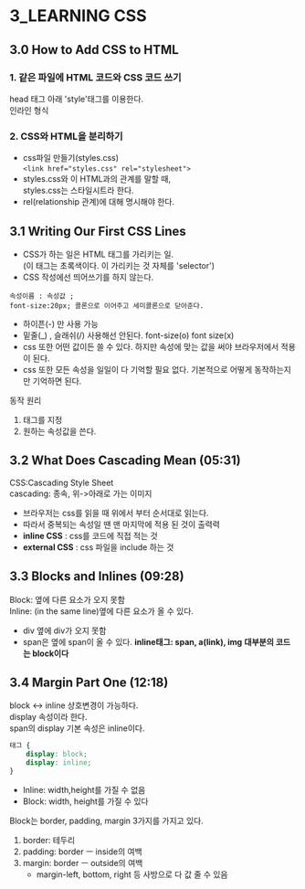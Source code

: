 # 3_LEARNING CSS
## 3.0 How to Add CSS to HTML
### 1. 같은 파일에 HTML 코드와 CSS 코드 쓰기
head 태그 아래 'style'태그를 이용한다.   
인라인 형식
### 2. CSS와 HTML을 분리하기
- css파일 만들기(styles.css)   
`<link href="styles.css" rel="stylesheet">`    
- styles.css와 이 HTML과의 관계를 말할 때,     
styles.css는 스타일시트라 한다.
- rel(relationship 관계)에 대해 명시해야 한다.
## 3.1 Writing Our First CSS Lines 
- CSS가 하는 일은 HTML 태그를 가리키는 일.    
(이 태그는 초록색이다. 이 가리키는 것 자체를 'selector')
- CSS 작성에선 띄어쓰기를 하지 않는다.
```
속성이름 : 속성값 ;
font-size:20px; 콜론으로 이어주고 세미콜론으로 닫아준다.
```
- 하이픈(-) 만 사용 가능
- 밑줄(_) , 슬래쉬(/) 사용해선 안된다.
    font-size(o) font size(x)
- css 또한 어떤 값이든 쓸 수 있다. 하지만 속성에 맞는 값을 써야 브라우저에서 적용이 된다.
- css 또한 모든 속성을 일일이 다 기억할 필요 없다. 기본적으로 어떻게 동작하는지만 기억하면 된다.

동작 원리
1. 태그를 지정
2. 원하는 속성값을 쓴다.
## 3.2 What Does Cascading Mean (05:31)
CSS:Cascading Style Sheet   
cascading: 종속, 위->아래로 가는 이미지   
- 브라우저는 css를 읽을 때 위에서 부터 순서대로 읽는다.
- 따라서 중복되는 속성일 땐 맨 마지막에 적용 된 것이 출력력
- **inline CSS** : css를 코드에 직접 적는 것   
- **external CSS** : css 파일을 include 하는 것 
## 3.3 Blocks and Inlines (09:28)
Block: 옆에 다른 요소가 오지 못함   
Inline: (in the same line)옆에 다른 요소가 올 수 있다.   
- div 옆에 div가 오지 못함   
- span은 옆에 span이 올 수 있다.
**inline태그: span, a(link), img**
**대부분의 코드는 block이다**

## 3.4 Margin Part One (12:18)
block <-> inline 상호변경이 가능하다.   
display 속성이라 한다.   
span의 display 기본 속성은 inline이다.   
```css
태그 {
    display: block;
    display: inline;
}
```
- Inline: width,height를 가질 수 없음
- Block: width, height를 가질 수 있다

Block는 border, padding, margin 3가지를 가지고 있다.
1. border: 테두리
2. padding: border ㅡ inside의 여백
3. margin: border ㅡ outside의 여백
    - margin-left, bottom, right 등 사방으로 다 값 줄 수 있음
